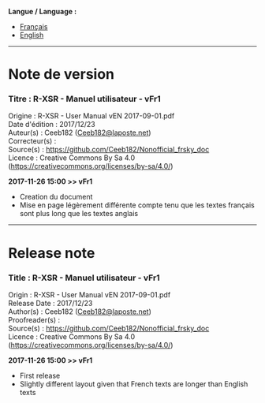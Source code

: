 **Langue / Language :**
- [Français](#FR)
- [English](#EN)

--------------------------------------------------------------------------------------

<a name="FR"></a>
# Note de version

### Titre : R-XSR - Manuel utilisateur - vFr1  
Origine : R-XSR - User Manual vEN 2017-09-01.pdf  
Date d'édition : 2017/12/23  
Auteur(s) : Ceeb182 (Ceeb182@laposte.net)  
Correcteur(s) :   
Source(s) : https://github.com/Ceeb182/Nonofficial_frsky_doc  
Licence : Creative Commons By Sa 4.0 (https://creativecommons.org/licenses/by-sa/4.0/)  


**2017-11-26 15:00 >> vFr1**
- Creation du document
- Mise en page légèrement différente compte tenu que les textes français sont plus long que les textes anglais

--------------------------------------------------------------------------------------

<a name="EN"></a>
# Release note

### Title : R-XSR - Manuel utilisateur - vFr1  
Origin : R-XSR - User Manual vEN 2017-09-01.pdf  
Release Date : 2017/12/23  
Author(s) : Ceeb182 (Ceeb182@laposte.net)  
Proofreader(s) :   
Source(s) : https://github.com/Ceeb182/Nonofficial_frsky_doc  
Licence : Creative Commons By Sa 4.0 (https://creativecommons.org/licenses/by-sa/4.0/)  


**2017-11-26 15:00 >> vFr1**
- First release
- Slightly different layout given that French texts are longer than English texts
